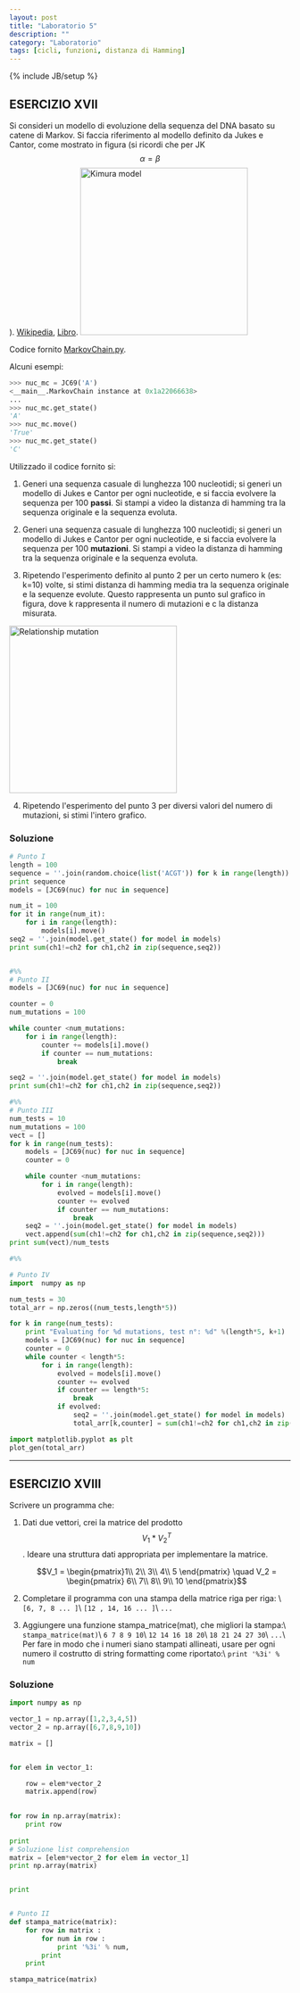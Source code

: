 ```yaml
---
layout: post
title: "Laboratorio 5"
description: ""
category: "Laboratorio"
tags: [cicli, funzioni, distanza di Hamming]
---
```

{% include JB/setup %}
<script type="text/javascript" src="http://cdn.mathjax.org/mathjax/latest/MathJax.js?config=TeX-AMS-MML_HTMLorMML"></script>

## ESERCIZIO XVII

Si consideri un modello di evoluzione della sequenza del DNA basato su catene di Markov. Si faccia riferimento al modello definito da Jukes e Cantor, come mostrato in figura (si ricordi che per JK $$\alpha=\beta$$). [Wikipedia](https://en.wikipedia.org/wiki/Models_of_DNA_evolution#JC69_model_.28Jukes_and_Cantor.2C_1969.29.5B2.5D), [Libro](https://books.google.it/books?hl=it&lr=&id=FDHLBAAAQBAJ&oi=fnd&pg=PA21&dq=+Evolution+of+Protein+Molecules+jukes&ots=blcjZGR_lA&sig=nN-B81QAXDARET-ht5TrTM2qDlo#v=onepage&q=Evolution%20of%20Protein%20Molecules%20jukes&f=false).
<img src="../../../../python/kimura.jpg" alt="Kimura model" height="300" width="300">

 Codice fornito [MarkovChain.py](../../../../python/MarkovChain.py).

 Alcuni esempi:

```python
>>> nuc_mc = JC69('A')
<__main__.MarkovChain instance at 0x1a22066638>
...                         
>>> nuc_mc.get_state()
'A'
>>> nuc_mc.move()
'True'
>>> nuc_mc.get_state()
'C'
```

Utilizzado il codice fornito si:

1. Generi una sequenza casuale di lunghezza 100 nucleotidi; si generi un modello di Jukes e Cantor per ogni nucleotide, e si faccia evolvere la sequenza per 100 **passi**. Si stampi a video la distanza di hamming tra la sequenza originale e la sequenza evoluta.

2. Generi una sequenza casuale di lunghezza 100 nucleotidi; si generi un modello di Jukes e Cantor per ogni nucleotide, e si faccia evolvere la sequenza per 100 **mutazioni**. Si stampi a video la distanza di hamming tra la sequenza originale e la sequenza evoluta.

3. Ripetendo l'esperimento definito al punto 2 per un certo numero k (es: k=10) volte, si stimi distanza di hamming media tra la sequenza originale e la sequenze evolute. Questo rappresenta un punto sul grafico in figura, dove k rappresenta il numero di mutazioni e c la distanza misurata.
  <img src="../../../../python/relation.jpg" alt="Relationship mutation" height="300" width="300">

4. Ripetendo l'esperimento del punto 3 per diversi valori del numero di mutazioni, si stimi l'intero grafico.


### Soluzione

```python
# Punto I
length = 100
sequence = ''.join(random.choice(list('ACGT')) for k in range(length))
print sequence
models = [JC69(nuc) for nuc in sequence]

num_it = 100
for it in range(num_it):
    for i in range(length):
        models[i].move()
seq2 = ''.join(model.get_state() for model in models)
print sum(ch1!=ch2 for ch1,ch2 in zip(sequence,seq2))


#%%
# Punto II
models = [JC69(nuc) for nuc in sequence]

counter = 0
num_mutations = 100

while counter <num_mutations:
    for i in range(length):
        counter += models[i].move()
        if counter == num_mutations:
            break

seq2 = ''.join(model.get_state() for model in models)
print sum(ch1!=ch2 for ch1,ch2 in zip(sequence,seq2))

#%%
# Punto III
num_tests = 10
num_mutations = 100
vect = []
for k in range(num_tests):
    models = [JC69(nuc) for nuc in sequence]
    counter = 0

    while counter <num_mutations:
        for i in range(length):
            evolved = models[i].move()
            counter += evolved
            if counter == num_mutations:
                break
    seq2 = ''.join(model.get_state() for model in models)
    vect.append(sum(ch1!=ch2 for ch1,ch2 in zip(sequence,seq2)))
print sum(vect)/num_tests

#%%

# Punto IV
import  numpy as np

num_tests = 30
total_arr = np.zeros((num_tests,length*5))

for k in range(num_tests):
    print "Evaluating for %d mutations, test n°: %d" %(length*5, k+1)
    models = [JC69(nuc) for nuc in sequence]
    counter = 0
    while counter < length*5:
        for i in range(length):
            evolved = models[i].move()
            counter += evolved
            if counter == length*5:
                break
            if evolved:
                seq2 = ''.join(model.get_state() for model in models)
                total_arr[k,counter] = sum(ch1!=ch2 for ch1,ch2 in zip(sequence,seq2))

import matplotlib.pyplot as plt
plot_gen(total_arr)
```

---
## ESERCIZIO XVIII
Scrivere un programma che:

1. Dati due vettori, crei la matrice del prodotto $$V_1 * V_2^T$$. 
    Ideare una struttura dati appropriata per implementare la matrice.

    $$V_1 = \begin{pmatrix}1\\ 2\\ 3\\ 4\\ 5 \end{pmatrix} \quad V_2 = \begin{pmatrix} 6\\ 7\\ 8\\ 9\\ 10 \end{pmatrix}$$

2. Completare il programma con una stampa della matrice riga per riga: \\
    `[6, 7, 8 ... ]`\\
    `[12 , 14, 16 ... ]`\\
    `...`
2. Aggiungere una funzione stampa_matrice(mat), che migliori la stampa:\\
    `stampa_matrice(mat)`\\
    `6 7 8 9 10`\\
    `12 14 16 18 20`\\
    `18 21 24 27 30`\\
    `...`\\
Per fare in modo che i numeri siano stampati allineati, usare per ogni numero il costrutto di string formatting come riportato:\\
`print '%3i' % num`


### Soluzione

```python
import numpy as np

vector_1 = np.array([1,2,3,4,5])
vector_2 = np.array([6,7,8,9,10])

matrix = []


for elem in vector_1:

    row = elem*vector_2
    matrix.append(row)

 
for row in np.array(matrix):
    print row
    
print 
# Soluzione list comprehension
matrix = [elem*vector_2 for elem in vector_1]
print np.array(matrix)


print 


# Punto II
def stampa_matrice(matrix):
    for row in matrix :
        for num in row :
            print '%3i' % num,
        print
    print

stampa_matrice(matrix)
```


